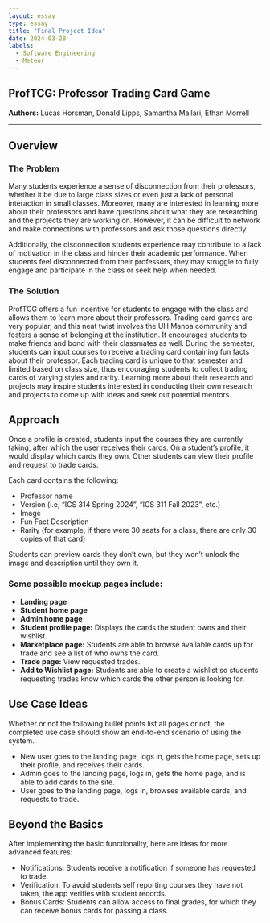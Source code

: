 ```yaml
---
layout: essay
type: essay
title: "Final Project Idea"
date: 2024-03-28
labels:
  - Software Engineering
  - Meteor
---
```

## ProfTCG: Professor Trading Card Game
**Authors:** Lucas Horsman, Donald Lipps, Samantha Mallari, Ethan Morrell

***

## Overview
### The Problem
Many students experience a sense of disconnection from their professors, whether it be due to large class sizes or even just a lack of personal interaction in small classes. Moreover, many are interested in learning more about their professors and have questions about what they are researching and the projects they are working on. However, it can be difficult to network and make connections with professors and ask those questions directly.

Additionally, the disconnection students experience may contribute to a lack of motivation in the class and hinder their academic performance. When students feel disconnected from their professors, they may struggle to fully engage and participate in the class or seek help when needed.

### The Solution
ProfTCG offers a fun incentive for students to engage with the class and allows them to learn more about their professors. Trading card games are very popular, and this neat twist involves the UH Manoa community and fosters a sense of belonging at the institution. It encourages students to make friends and bond with their classmates as well. During the semester, students can input courses to receive a trading card containing fun facts about their professor. Each trading card is unique to that semester and limited based on class size, thus encouraging students to collect trading cards of varying styles and rarity. Learning more about their research and projects may inspire students interested in conducting their own research and projects to come up with ideas and seek out potential mentors.

## Approach
Once a profile is created, students input the courses they are currently taking, after which the user receives their cards. On a student’s profile, it would display which cards they own. Other students can view their profile and request to trade cards.

Each card contains the following:
- Professor name
- Version (i.e, “ICS 314 Spring 2024”, “ICS 311 Fall 2023”, etc.)
- Image
- Fun Fact Description
- Rarity (for example, if there were 30 seats for a class, there are only 30 copies of that card)

Students can preview cards they don’t own, but they won’t unlock the image and description until they own it.

### Some possible mockup pages include:
- **Landing page**
- **Student home page**
- **Admin home page**
- **Student profile page:** Displays the cards the student owns and their wishlist.
- **Marketplace page:** Students are able to browse available cards up for trade and see a list of who owns the card.
- **Trade page:** View requested trades.
- **Add to Wishlist page:** Students are able to create a wishlist so students requesting trades know which cards the other person is looking for.

## Use Case Ideas
Whether or not the following bullet points list all pages or not, the completed use case should show an end-to-end scenario of using the system.

- New user goes to the landing page, logs in, gets the home page, sets up their profile, and receives their cards.
- Admin goes to the landing page, logs in, gets the home page, and is able to add cards to the site.
- User goes to the landing page, logs in, browses available cards, and requests to trade.

## Beyond the Basics
After implementing the basic functionality, here are ideas for more advanced features:
- Notifications: Students receive a notification if someone has requested to trade.
- Verification: To avoid students self reporting courses they have not taken, the app verifies with student records.
- Bonus Cards: Students can allow access to final grades, for which they can receive bonus cards for passing a class.
